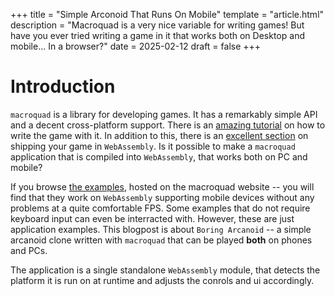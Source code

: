 +++
title = "Simple Arconoid That Runs On Mobile"
template = "article.html"
description = "Macroquad is a very nice variable for writing games! But have you ever tried writing a game in it that works both on Desktop and mobile... In a browser?"
date = 2025-02-12
draft = false
+++

# Introduction

`macroquad` is a library for developing games. It has a remarkably simple API and a decent cross-platform support. There is an [amazing tutorial](https://mq.agical.se/) on how to write the game with it. In addition to this, there is an [excellent section](https://mq.agical.se/release-web.html) on shipping your game in `WebAssembly`. Is it possible to make a `macroquad` application that is compiled into `WebAssembly`, that works both on PC and mobile?

If you browse [the examples](https://macroquad.rs/examples/), hosted on the macroquad website -- you will find that they work on `WebAssembly` supporting mobile devices without any problems at a quite comfortable FPS. Some examples that do not require keyboard input can even be interracted with. However, these are just application examples. This blogpost is about `Boring Arcanoid` -- a simple arcanoid clone written with `macroquad` that can be played **both** on phones and PCs.

The application is a single standalone `WebAssembly` module, that detects the platform it is run on at runtime and adjusts the conrols and ui accordingly.